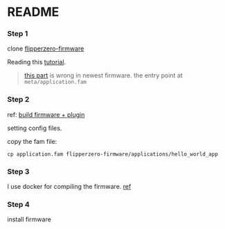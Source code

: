 # README #

### Step 1 ###

clone [flipperzero-firmware](https://github.com/flipperdevices/flipperzero-firmware)

Reading this [tutorial](https://github.com/DroomOne/Flipper-Plugin-Tutorial). 

> [this part](https://github.com/DroomOne/Flipper-Plugin-Tutorial#building-the-firmware--plugin) is wrong in newest firmware. the entry point at `meta/application.fam`

### Step 2 ###

ref: [build firmware + plugin](https://github.com/DroomOne/Flipper-Plugin-Tutorial#building-the-firmware--plugin)

setting config files.

copy the fam file:

`cp application.fam flipperzero-firmware/applications/hello_world_app`

### Step 3 ###

I use docker for compiling the firmware. [ref](https://github.com/flipperdevices/flipperzero-firmware#build-with-docker)

### Step 4 ###

install firmware
